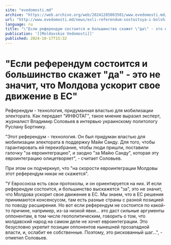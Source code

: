 ```yaml
---
site: "evedomosti.md"
archive: "https://web.archive.org/web/20241205003501/www.evedomosti.md/news/esli-referendum-sostoitsya-i-bolshinstvo-skazhet-da-eto-ne-z"
url: "http://www.evedomosti.md/news/esli-referendum-sostoitsya-i-bolshinstvo-skazhet-da-eto-ne-z"
language: ru
title: "\"Если референдум состоится и большинство скажет \"да\" - это не значит, что Молдова ускорит свое движение в ЕС\""
publication: '[[Moldavskie Vedomosti]]'
published: 2024-10-17T15:32
---
```


# "Если референдум состоится и большинство скажет "да" - это не значит, что Молдова ускорит свое движение в ЕС"

Референдум - технология, придуманная властью для мобилизации электората. Как передает "ИНФОТАГ", такое мнение выразил эксперт, журналист Владимир Соловьев в интервью украинскому политологу Руслану Бортнику.

"Этот референдум - технология. Он был придуман властью для мобилизации электората в поддержку Майи Санду. Для того, чтобы гарантировать ей переизбрание, чтобы люди пришли, поставили галочку "за евроинтеграцию", и заодно "за Майю Санду", которая эту евроинтеграцию олицетворяет", - считает Соловьев.

При этом он подчеркнул, что "на скорости евроинтеграции Молдовы этот референдум никак не скажется".

"У Евросоюза есть свои протоколы, и он ориентируется на них. И если референдум состоится, и большинство выскажется "за", это не значит, что Молдова ускорит свое движение в ЕС. Мы знаем, что в ЕС решения принимаются консенсусом, там есть разные страны с разной позицией по поводу расширения. Но вот если референдум не состоится по какой-то причине, например, из-за низкой явки... это даст сильные аргументы оппонентам, в том числе геополитическим, говорить о том, что молдавский народ на самом деле не хочет евроинтеграции. Это безусловно укрепит позиции оппонентов нынешней прозападной власти, и, ослабит ее собственные. Поэтому, это рискованный шаг...", - отметил Соловьев.